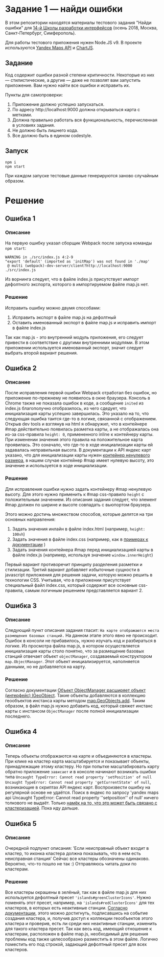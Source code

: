# Задание 1 — найди ошибки

В этом репозитории находятся материалы тестового задания "Найди ошибки" для [14-й Школы разработки интерфейсов](https://academy.yandex.ru/events/frontend/shri_msk-2018-2) (осень 2018, Москва, Санкт-Петербург, Симферополь).

Для работы тестового приложения нужен Node.JS v9. В проекте используются [Yandex Maps API](https://tech.yandex.ru/maps/doc/jsapi/2.1/quick-start/index-docpage/) и [ChartJS](http://www.chartjs.org).

## Задание

Код содержит ошибки разной степени критичности. Некоторые из них — стилистические, а другие — даже не позволят вам запустить приложение. Вам нужно найти все ошибки и исправить их.

Пункты для самопроверки:

1. Приложение должно успешно запускаться.
1. По адресу http://localhost:9000 должна открываться карта с метками.
1. Должна правильно работать вся функциональность, перечисленная в условиях задания.
1. Не должно быть лишнего кода.
1. Все должно быть в едином codestyle.

## Запуск

```
npm i
npm start
```

При каждом запуске тестовые данные генерируются заново случайным образом.

# Решение

## Ошибка 1

### Описание

На первую ошибку указал сборщик Webpack после запуска команды ```npm start```:

```
WARNING in ./src/index.js 4:2-9
"export 'default' (imported as 'initMap') was not found in './map'
 @ multi (webpack)-dev-server/client?http://localhost:9000 ./src/index.js
```

Из ворнинга следует, что в файле index.js присутствует импорт дефолтного экспорта, которого в импортируемом файле map.js нет.

### Решение

Исправить ошибку можно двумя способами:

1. Исправить экспорт в файле map.js на дефолтный
1. Оставить именованный экспорт в файле map.js и исправить импорт в файле index.js

Так как map.js - это внутренний модуль приложения, его следует привести в соответствие с другими внутренними модулями. В этом приложении используется именованный экспорт, значит следует выбрать второй вариант решения.

## Ошибка 2

### Описание
После исправления первой ошибки Webpack отработал без ошибок, но приложение по-прежнему не появилось в окне браузера. Консоль в Chrome также не показала ошибок в коде, а сообщение ```inited``` из index.js благополучно отобразилось, из чего сдедует, что инициализация карты успешно завершилась. Это указало на то, что следующая ошибка таится где-то в логике, связанной с отображением. Открыв dev tools и взглянув на html я обнаружил, что в контейнере #map действительно появилась разметка карты, а не отображалась она из-за css-правила ```height: 0```, примененного inline к контейнеру карты. При изменении значения этого правила на положительное карта проявилась. Это означало, что где-то в ходе инициализации карты ей задавалась неправильная высота. В документации к API яндекс карт указано, что для инициализации карты нужен [контейнер ненулевого размера](https://tech.yandex.ru/maps/doc/jsapi/2.1/quick-start/index-docpage/#create_map_container), в нашем случае контейнер #map имеет нулевую высоту, это значение и используется в ходе инициализации.

### Решение

Для исправления ошибки нужно задать контейнеру #map ненулевую высоту. Для этого нужно применить к #map css-правило ```height``` с положительным значением. Из описания задания следует, что элемент #map должен по ширине и высоте совпадать с вьюпортом браузера. 

Этого можно достичь множеством способов, которые делятся на три основных направления:

1. Задать значения инлайн в файле index.html (например, ```height: 100vh```)
1. Задать значения в файле index.css (например, как в [примерах к документации](https://tech.yandex.ru/maps/jsbox/2.1?from=jsapi) )
1. Задать значения контейнера #map перед инициализацией карты в файле index.js (например, используя значение ```window.innerHeight```)

Первый вариант противоречит принципу разделения разметки и стилизации. Третий вариант добавляет избыточные сущности в javascript приложения для решения задачи, которую можно решить в технологии CSS. Учитывая, что в приложении присутствует специальный файл index.css, который содержит все основные css-правила, самым логичным решением представляется вариант 2.

## Ошибка 3

### Описание
Следующий пункт описания задания гласит: 
```На карте отображаются места размещения базовых станций.```
На данном этапе этого явно не происходит. Ошибок в консоли не прибавилось, нужно изучать код и разбираться в логике. Из просмотра файла map.js, в котором осуществляется инициализация карты столо понятно, что за размещение базовых станций отвечает объект ```objectManager```, создаваемый конструктором ```map.ObjectManager```. Этот объект инициализируется, наполняется данными, но не добавляется на карту.

### Решение
Согласно документации [Объект ObjectManager расширяет объект (интерфейс) IGeoObject](https://tech.yandex.ru/maps/doc/jsapi/2.1/ref/reference/ObjectManager-docpage/). Такие объекты добавляются в коллекцию геообъектов инстанса карты методом [map.GeoObjects.add](https://tech.yandex.ru/maps/doc/jsapi/2.1/ref/reference/map.GeoObjects-docpage/). Таким образом, в файл map.js нужно добавить код, который свяжет инстанс карты с инстансом ```ObjectManager``` после полной инициализации последнего.

## Ошибка 4

### Описание
Теперь объекты отображаются на карте и объединяются в кластеры. При клике на кластер карта масштабируется и показывает объекты, принадлежащие этому кластеру. Но при попытке масштабировать карту обратно приложение `зависает` и в консоле начинают возникать ошибки типа
```Uncaught TypeError: Cannot read property 'setPosition' of null```
```Uncaught TypeError: Cannot read property 'getCurrentState' of null```, возникающие в скриптах API яндекс карт.
Воспроизвести ошибку на регулярной основе не удаётся. Поиск в яндекс по запросу 'yandex maps api Uncaught TypeError: Cannot read property ''setposition'' of null' ничего толкового не выдаёт. Только [намёк на то, что это может быть связано с кластеризацией](https://toster.ru/q/207601). Пока иду дальше.

## Ошибка 5

### Описание
Очередной подпункт описания: 'Если неисправный объект входит в кластер, то иконка кластера должна показывать, что в нем есть неисправная станция' Сейчас все кластеры обозначены одинаково. Вероятно, что-то пошло не так :) Отправляюсь читать доки по кластерам.

### Решение
Все кластеры окрашены в зелёный, так как в файле map.js для них используется дефолтный пресет ```'islands#greenClusterIcons'```. Нужно поменять этот пресет, например, на ```'islands#redClusterIcons'``` для тех кластеров, в которых есть неактивные станции. [Согласно документации](https://tech.yandex.ru/maps/doc/jsapi/2.1/dg/concepts/object-manager/frontend-docpage/#clusterize__object-cluster-structure), этого можно достигнуть, подписавшись на событие создания кластера, и, получив доступ к коллекции геообъектов этого кластера и проверив, есть ли среди них неактивные станции, изменить для такого кластера пресет.
Так как весь код, имеющий отношение к кластерам, расположен в файле map.js, необходимый для решения проблемы код также целесообразно разместить в этом файле. Логично поместить его под строкой, задающий дефолтный пресет для всех кластеров.


